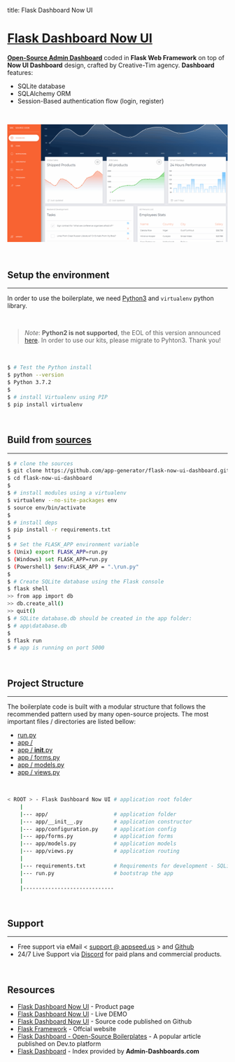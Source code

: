title: Flask Dashboard Now UI

# [Flask Dashboard Now UI](https://appseed.us/admin-dashboards/flask-dashboard-nowui-design)

**[Open-Source Admin Dashboard](https://appseed.us/admin-dashboards/flask-dashboard-nowui-design)** coded in **Flask Web Framework** on top of **Now UI Dashboard** design, crafted by Creative-Tim agency. **Dashboard** features:

- SQLite database
- SQLAlchemy ORM
- Session-Based authentication flow (login, register)

<br />

![Flask Dashboard Now UI - Open-Source Admin Panel](https://raw.githubusercontent.com/app-generator/static/master/products/flask-dashboard-nowui-design-intro.gif)

<br />

## Setup the environment
---

In order to use the boilerplate, we need [Python3](/what-is/python/) and `virtualenv` python library.

<br />

> *Note*: **Python2 is not supported**, the EOL of this version announced [here](https://www.python.org/doc/sunset-python-2/). In order to use our kits, please migrate to Pyhton3. Thank you!

<br />

```bash
$ # Test the Python install
$ python --version
$ Python 3.7.2
$
$ # install Virtualenv using PIP
$ pip install virtualenv
```

<br />

## Build from [sources](https://github.com/app-generator/flask-now-ui-dashboard/)
---

```bash
$ # clone the sources
$ git clone https://github.com/app-generator/flask-now-ui-dashboard.git
$ cd flask-now-ui-dashboard
$
$ # install modules using a virtualenv
$ virtualenv --no-site-packages env
$ source env/bin/activate
$
$ # install deps
$ pip install -r requirements.txt
$
$ # Set the FLASK_APP environment variable
$ (Unix) export FLASK_APP=run.py
$ (Windows) set FLASK_APP=run.py
$ (Powershell) $env:FLASK_APP = ".\run.py"
$ 
$ # Create SQLite database using the Flask console
$ flask shell
>> from app import db
>> db.create_all()
>> quit()
$ # SQLite database.db should be created in the app folder:
$ # app\database.db
$
$ flask run
$ # app is running on port 5000
```

<br />

## Project Structure
---

The boilerplate code is built with a modular structure that follows the recommended pattern used by many open-source projects. The most important files / directories are listed bellow:

- [run.py](https://github.com/app-generator/flask-now-ui-dashboard/blob/master/run.py)
- [app /](https://github.com/app-generator/flask-now-ui-dashboard/tree/master/app)
- [app / __init__.py](https://github.com/app-generator/flask-now-ui-dashboard/blob/master/app/__init__.py)
- [app / forms.py](https://github.com/app-generator/flask-now-ui-dashboard/blob/master/app/forms.py)
- [app / models.py](https://github.com/app-generator/flask-now-ui-dashboard/blob/master/app/models.py)
- [app / views.py](https://github.com/app-generator/flask-now-ui-dashboard/blob/master/app/views.py)

<br />

```bash
< ROOT > - Flask Dashboard Now UI # application root folder
    |
    |--- app/                     # application folder  
    |--- app/__init__.py          # application constructor  
    |--- app/configuration.py     # application config  
    |--- app/forms.py             # application forms  
    |--- app/models.py            # application models  
    |--- app/views.py             # application routing
    |  
    |--- requirements.txt         # Requirements for development - SQLite storage
    |--- run.py                   # bootstrap the app
    |
    |-----------------------------
```

<br />

## Support
---

- Free support via eMail < [support @ appseed.us](https://appseed.us/support) > and [Github](https://github.com/app-generator/flask-now-ui-dashboard/issues/)
- 24/7 Live Support via [Discord](https://discord.gg/fZC6hup) for paid plans and commercial products.

<br />

## Resources

- [Flask Dashboard Now UI](https://appseed.us/admin-dashboards/flask-dashboard-nowui-design) - Product page
- [Flask Dashboard Now UI](https://flask-now-ui-dashboard.appseed.us/) - Live DEMO
- [Flask Dashboard Now UI](https://github.com/app-generator/flask-now-ui-dashboard) - Source code published on Github
- [Flask Framework](https://www.palletsprojects.com/p/flask/) - Offcial website
- [Flask Dashboard - Open-Source Boilerplates](https://dev.to/sm0ke/flask-dashboard-open-source-boilerplates-dkg) - A popular article published on Dev.to platform
- [Flask Dashboard](https://admin-dashboards.com/tags/flask-dashboard) - Index provided by **Admin-Dashboards.com**
